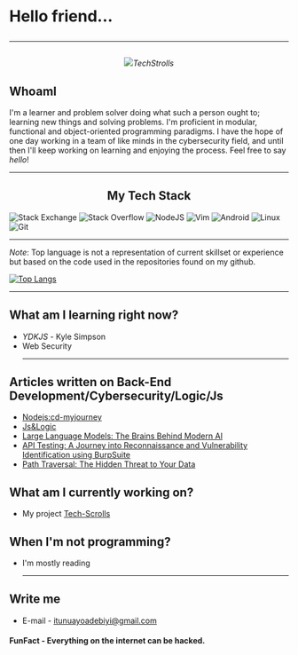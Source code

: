 # Hello friend... <hr>

<p align = "center"><img src="https://user-images.githubusercontent.com/44436048/157494130-c3577c64-e9f4-4773-90a2-e211dd18a099.gif"
><i>TechStrolls</i></img></p>
	
 
<h2>WhoamI</h2>
 I'm a learner and problem solver doing what such a person ought to; learning new things and solving problems. I'm proficient in modular, functional and object-oriented programming paradigms. I have the hope of one day working in a team of like minds in the cybersecurity field, and until then I'll keep working on learning and enjoying the process. Feel free to say <i>hello</i>! <hr>

<h2 align = "center" > My Tech Stack </h2>

![Stack Exchange](https://img.shields.io/badge/StackExchange-%23ffffff.svg?style=for-the-badge&logo=StackExchange&logoColor=white) ![Stack Overflow](https://img.shields.io/badge/-Stackoverflow-FE7A16?style=for-the-badge&logo=stack-overflow&logoColor=white) ![NodeJS](https://img.shields.io/badge/node.js-6DA55F?style=for-the-badge&logo=node.js&logoColor=white) ![Vim](https://img.shields.io/badge/VIM-%2311AB00.svg?style=for-the-badge&logo=vim&logoColor=white) ![Android](https://img.shields.io/badge/Android-3DDC84?style=for-the-badge&logo=android&logoColor=white) ![Linux](https://img.shields.io/badge/Linux-FCC624?style=for-the-badge&logo=linux&logoColor=black) ![Git](https://img.shields.io/badge/git-%23F05033.svg?style=for-the-badge&logo=git&logoColor=white) <hr>

_Note_: Top language is not a representation of current skillset or experience but based on the code used in the repositories found on my github. 

[![Top Langs](https://github-readme-stats.vercel.app/api/top-langs/?username=FFFF-0000h&hide=html,css)](https://github.com/FFFF-0000h/github-readme-stats) <hr>

## What am I learning right now? 
  - *YDKJS* - Kyle Simpson 
  - Web Security <hr>
  
## Articles written on Back-End Development/Cybersecurity/Logic/Js
- [Nodejs:cd-myjourney](https://dev.to/adebiyiitunuayo/nodejs-cd-my-journey00-3d91)
- [Js&Logic](https://dev.to/adebiyiitunuayo/javascript-and-logic-442d)
- [Large Language Models: The Brains Behind Modern AI](https://dev.to/adebiyiitunuayo/large-language-models-the-brains-behind-modern-ai-like-chatgptsirialexacortana-265c)
- [API Testing: A Journey into Reconnaissance and Vulnerability Identification using BurpSuite](https://dev.to/adebiyiitunuayo/api-testing-a-journey-into-reconnaissance-and-vulnerability-identification-using-burpsuite-50o)
- [Path Traversal: The Hidden Threat to Your Data](https://dev.to/adebiyiitunuayo/path-traversal-the-hidden-threat-to-your-data-2g3n)
 
## What am I currently working on?  
-   My project [Tech-Scrolls](https://github.com/Artymanprince/Tech-Scrolls) 

## When I'm not programming?
- I'm mostly reading <hr>
   
## Write me
- E-mail - itunuayoadebiyi@gmail.com </br>
  
#### FunFact - Everything on the internet can be hacked.
